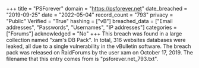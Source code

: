 +++
title = "PSForever"
domain = "https://psforever.net"
date_breached = "2019-09-25"
date = "2022-05-04"
record_count = "793"
privacy = "Public"
Verified = "True"
hashing = ["vB"]
breached_data = ["Email addresses", "Passwords", "Usernames", "IP addresses"]
categories = ["Forums"]
acknowledged = "No"
+++
This breach was found in a large collection named "xam's DB Pack". In total, 316 websites databases were leaked, all due to a single vulnerability in the vBulletin software. The breach pack was released on RaidForums by the user xam on October 17, 2019. The filename that this entry comes from is "psforever.net_793.txt".
